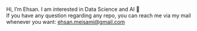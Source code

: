 Hi, I’m Ehsan. I am interested in Data Science and AI 👋 <br>
If you have any question regarding any repo, you can reach me via my mail whenever you want: ehsan.meisami@gmail.com
